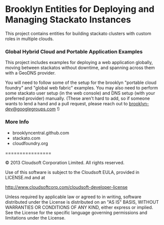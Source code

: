 
# Brooklyn Entities for Deploying and Managing Stackato Instances

This project contains entities for building stackato clusters
with custom roles in multiple clouds.


### Global Hybrid Cloud and Portable Application Examples

This project includes examples for deploying a web application globally, 
moving between stackatos without downtime,
and spanning across them with a GeoDNS provider.

You will need to follow some of the setup for the brooklyn 
"portable cloud foundry" and "global web fabric" examples.
You may also need to perform some stackato user setup (in the web console)
and DNS setup (with your preferred provider) manually.
(These aren't hard to add, so if someone wants to lend a hand
and a pull request, please reach out to brooklyn-dev@googlegroups.com !)

### More Info

* brooklyncentral.github.com
* stackato.com
* cloudfoundry.org



================

&copy; 2013 Cloudsoft Corporation Limited. All rights reserved.

Use of this software is subject to the Cloudsoft EULA, provided in LICENSE.md and at 

http://www.cloudsoftcorp.com/cloudsoft-developer-license

Unless required by applicable law or agreed to in writing, software distributed under the License is distributed on an "AS IS" BASIS, WITHOUT WARRANTIES OR CONDITIONS OF ANY KIND, either express or implied. See the License for the specific language governing permissions and limitations under the License.

